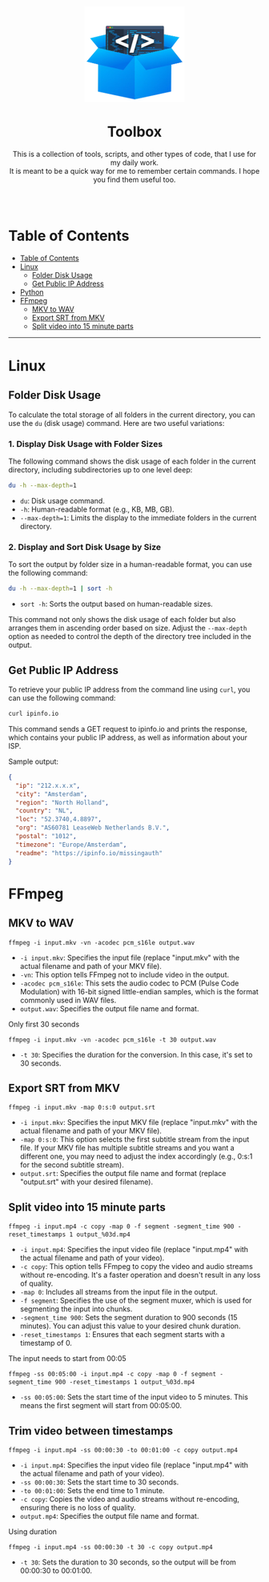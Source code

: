 <div align="center">

<img src="toolbox.png" alt="toolbox" width="200">

# Toolbox

This is a collection of tools, scripts, and other types of code, that I use for my daily work.<br>
It is meant to be a quick way for me to remember certain commands. I hope you find them useful too.

<br>
<br>
</div>


# Table of Contents

- [Table of Contents](#table-of-contents)
- [Linux](#linux)
    - [Folder Disk Usage](#folder-disk-usage)
    - [Get Public IP Address](#get-public-ip-address)
- [Python](#python)
- [FFmpeg](#ffmpeg)
    - [MKV to WAV](#mkv-to-wav)
    - [Export SRT from MKV](#export-srt-from-mkv)
    - [Split video into 15 minute parts](#split-video-into-15-minute-parts)

---

# Linux

## Folder Disk Usage

To calculate the total storage of all folders in the current directory, you can use the `du` (disk usage) command. Here are two useful variations:

### 1. Display Disk Usage with Folder Sizes

The following command shows the disk usage of each folder in the current directory, including subdirectories up to one level deep:

```bash
du -h --max-depth=1
```

- `du`: Disk usage command.
- `-h`: Human-readable format (e.g., KB, MB, GB).
- `--max-depth=1`: Limits the display to the immediate folders in the current directory.

### 2. Display and Sort Disk Usage by Size

To sort the output by folder size in a human-readable format, you can use the following command:

```bash
du -h --max-depth=1 | sort -h
```

- `sort -h`: Sorts the output based on human-readable sizes.

This command not only shows the disk usage of each folder but also arranges them in ascending order based on size. Adjust the `--max-depth` option as needed to control the depth of the directory tree included in the output.


## Get Public IP Address

To retrieve your public IP address from the command line using `curl`, you can use the following command:

```bash
curl ipinfo.io
```

This command sends a GET request to ipinfo.io and prints the response, which contains your public IP address, as well as information about your ISP.<br>

Sample output:
```json
{
  "ip": "212.x.x.x",
  "city": "Amsterdam",
  "region": "North Holland",
  "country": "NL",
  "loc": "52.3740,4.8897",
  "org": "AS60781 LeaseWeb Netherlands B.V.",
  "postal": "1012",
  "timezone": "Europe/Amsterdam",
  "readme": "https://ipinfo.io/missingauth"
}
```

# FFmpeg

## MKV to WAV
```
ffmpeg -i input.mkv -vn -acodec pcm_s16le output.wav
```
- `-i input.mkv`: Specifies the input file (replace "input.mkv" with the actual filename and path of your MKV file).
- `-vn`: This option tells FFmpeg not to include video in the output.
- `-acodec pcm_s16le`: This sets the audio codec to PCM (Pulse Code Modulation) with 16-bit signed little-endian samples, which is the format commonly used in WAV files.
- `output.wav`: Specifies the output file name and format.

Only first 30 seconds
```
ffmpeg -i input.mkv -vn -acodec pcm_s16le -t 30 output.wav
```
- `-t 30`: Specifies the duration for the conversion. In this case, it's set to 30 seconds. 


## Export SRT from MKV

```
ffmpeg -i input.mkv -map 0:s:0 output.srt
```
- `-i input.mkv`: Specifies the input MKV file (replace "input.mkv" with the actual filename and path of your MKV file).
- `-map 0:s:0`: This option selects the first subtitle stream from the input file. If your MKV file has multiple subtitle streams and you want a different one, you may need to adjust the index accordingly (e.g., 0:s:1 for the second subtitle stream).
- `output.srt`: Specifies the output file name and format (replace "output.srt" with your desired filename).

## Split video into 15 minute parts

```
ffmpeg -i input.mp4 -c copy -map 0 -f segment -segment_time 900 -reset_timestamps 1 output_%03d.mp4
```
- `-i input.mp4`: Specifies the input video file (replace "input.mp4" with the actual filename and path of your video).
- `-c copy`: This option tells FFmpeg to copy the video and audio streams without re-encoding. It's a faster operation and doesn't result in any loss of quality.
- `-map 0`: Includes all streams from the input file in the output.
- `-f segment`: Specifies the use of the segment muxer, which is used for segmenting the input into chunks.
- `-segment_time 900`: Sets the segment duration to 900 seconds (15 minutes). You can adjust this value to your desired chunk duration.
- `-reset_timestamps 1`: Ensures that each segment starts with a timestamp of 0.

The input needs to start from 00:05
```
ffmpeg -ss 00:05:00 -i input.mp4 -c copy -map 0 -f segment -segment_time 900 -reset_timestamps 1 output_%03d.mp4
```
- `-ss 00:05:00`: Sets the start time of the input video to 5 minutes. This means the first segment will start from 00:05:00.

## Trim video between timestamps
```
ffmpeg -i input.mp4 -ss 00:00:30 -to 00:01:00 -c copy output.mp4
```
- `-i input.mp4`: Specifies the input video file (replace "input.mp4" with the actual filename and path of your video).
- `-ss 00:00:30`: Sets the start time to 30 seconds.
- `-to 00:01:00`: Sets the end time to 1 minute.
- `-c copy`: Copies the video and audio streams without re-encoding, ensuring there is no loss of quality.
- `output.mp4`: Specifies the output file name and format.

Using duration
```
ffmpeg -i input.mp4 -ss 00:00:30 -t 30 -c copy output.mp4
```
- `-t 30`: Sets the duration to 30 seconds, so the output will be from 00:00:30 to 00:01:00.
